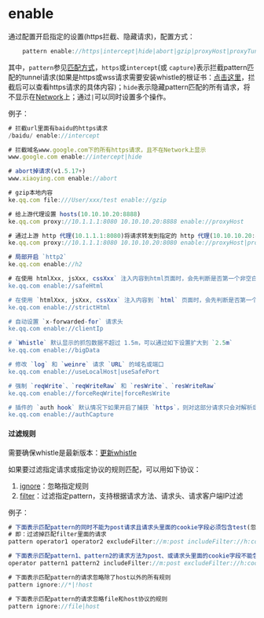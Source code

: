 # enable
通过配置开启指定的设置(https拦截、隐藏请求)，配置方式：

```javascript
	pattern enable://https|intercept|hide|abort|gzip|proxyHost|proxyTunnel|h2|safeHtml|strictHtml|clientIp|bigData|useLocalHost|useSafePort|forceReqWrite|forceResWrite|authCapture
```

其中，`pattern`参见[匹配方式](../pattern.html)，`https`或`intercept`(或 `capture`)表示拦截pattern匹配的tunnel请求(如果是https或wss请求需要安装whistle的根证书：[点击这里](../webui/https.html)，拦截后可以查看https请求的具体内容)；`hide`表示隐藏pattern匹配的所有请求，将不显示在[Network](../webui/network.html)上；通过`|`可以同时设置多个操作。

例子：
```javascript
# 拦截url里面有baidu的https请求
/baidu/ enable://intercept

# 拦截域名www.google.com下的所有https请求，且不在Network上显示
www.google.com enable://intercept|hide

# abort掉请求(v1.5.17+)
www.xiaoying.com enable://abort

# gzip本地内容
ke.qq.com file:///User/xxx/test enable://gzip

# 给上游代理设置 hosts(10.10.10.20:8888)
ke.qq.com proxy://10.1.1.1:8080 10.10.10.20:8888 enable://proxyHost

# 通过上游 http 代理(10.1.1.1:8080)将请求转发到指定的 http 代理(10.10.10.20:8080) (>= v2.5.26)
ke.qq.com proxy://10.1.1.1:8080 10.10.10.20:8080 enable://proxyHost|proxyTunnel

# 局部开启 `http2`
ke.qq.com enable://h2

# 在使用 htmlXxx, jsXxx, cssXxx` 注入内容到html页面时，会先判断是否第一个非空白字符不是 `{{` 才会注入 （用于统一给某个域名的页面注入脚本等时，防止一些非标准等接口响应类型设置为 `html` ，导致误注入的问题）
ke.qq.com enable://safeHtml

# 在使用 `htmlXxx, jsXxx, cssXxx` 注入内容到 `html` 页面时，会先判断是否第一个非空白字符是 `<` 才会注入
ke.qq.com enable://strictHtml

# 自动设置 `x-forwarded-for` 请求头
ke.qq.com enable://clientIp

# `Whistle` 默认显示的抓包数据不超过 1.5m，可以通过如下设置扩大到 `2.5m`
ke.qq.com enable://bigData

# 修改 `log` 和 `weinre` 请求 `URL` 的域名或端口
ke.qq.com enable://useLocalHost|useSafePort

# 强制 `reqWrite`、`reqWriteRaw` 和 `resWrite`、`resWriteRaw`
ke.qq.com enable://forceReqWrite|forceResWrite

# 插件的 `auth hook` 默认情况下如果开启了捕获 `https`，则对这部分请求只会对解析后的 `https` 请求生效，如果需要对隧道代理生效可以设置
ke.qq.com enable://authCapture
```
	


#### 过滤规则
需要确保whistle是最新版本：[更新whistle](../update.html)

如果要过滤指定请求或指定协议的规则匹配，可以用如下协议：

1. [ignore](./ignore.html)：忽略指定规则
2. [filter](./filter.html)：过滤指定pattern，支持根据请求方法、请求头、请求客户端IP过滤

例子：

```javascript
# 下面表示匹配pattern的同时不能为post请求且请求头里面的cookie字段必须包含test(忽略大小写)、url里面必须包含 cgi-bin 的请求
# 即：过滤掉匹配filter里面的请求
pattern operator1 operator2 excludeFilter://m:post includeFilter://h:cookie=test includeFilter:///cgi-bin/i

# 下面表示匹配pattern1、pattern2的请求方法为post、或请求头里面的cookie字段不能包含类似 `uin=123123` 且url里面必须包含 cgi-bin 的请求
operator pattern1 pattern2 includeFilter://m:post excludeFilter://h:cookie=/uin=o\d+/i excludeFilter:///cgi-bin/i

# 下面表示匹配pattern的请求忽略除了host以外的所有规则
pattern ignore://*|!host

# 下面表示匹配pattern的请求忽略file和host协议的规则
pattern ignore://file|host
```
